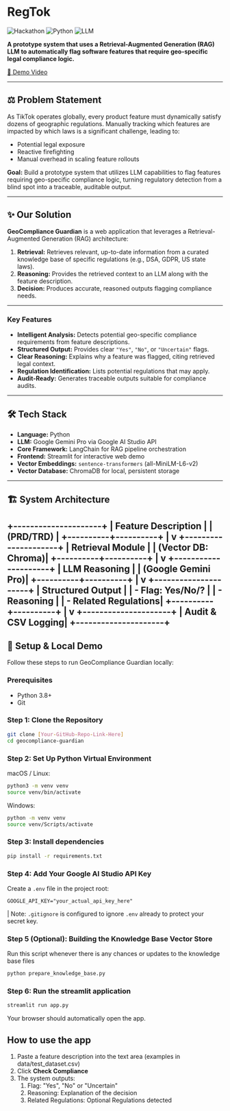 # RegTok

![Hackathon](https://img.shields.io/badge/Hackathon-TikTok-blue)
![Python](https://img.shields.io/badge/Language-Python-3776AB)
![LLM](https://img.shields.io/badge/LLM-Google%20Gemini%20Pro-orange)

**A prototype system that uses a Retrieval-Augmented Generation (RAG) LLM to automatically flag software features that require geo-specific legal compliance logic.**

[🎥 Demo Video](Your-YouTube-Link-Here)

---

## ⚖️ Problem Statement

As TikTok operates globally, every product feature must dynamically satisfy dozens of geographic regulations. Manually tracking which features are impacted by which laws is a significant challenge, leading to:

- Potential legal exposure
- Reactive firefighting
- Manual overhead in scaling feature rollouts

**Goal:** Build a prototype system that utilizes LLM capabilities to flag features requiring geo-specific compliance logic, turning regulatory detection from a blind spot into a traceable, auditable output.

---

## ✨ Our Solution

**GeoCompliance Guardian** is a web application that leverages a Retrieval-Augmented Generation (RAG) architecture:

1. **Retrieval:** Retrieves relevant, up-to-date information from a curated knowledge base of specific regulations (e.g., DSA, GDPR, US state laws).
2. **Reasoning:** Provides the retrieved context to an LLM along with the feature description.
3. **Decision:** Produces accurate, reasoned outputs flagging compliance needs.

---

### Key Features

- **Intelligent Analysis:** Detects potential geo-specific compliance requirements from feature descriptions.
- **Structured Output:** Provides clear `"Yes"`, `"No"`, or `"Uncertain"` flags.
- **Clear Reasoning:** Explains why a feature was flagged, citing retrieved legal context.
- **Regulation Identification:** Lists potential regulations that may apply.
- **Audit-Ready:** Generates traceable outputs suitable for compliance audits.

---

## 🛠️ Tech Stack

- **Language:** Python
- **LLM:** Google Gemini Pro via Google AI Studio API
- **Core Framework:** LangChain for RAG pipeline orchestration
- **Frontend:** Streamlit for interactive web demo
- **Vector Embeddings:** `sentence-transformers` (all-MiniLM-L6-v2)
- **Vector Database:** ChromaDB for local, persistent storage

---

## 🏗️ System Architecture

+---------------------+
| Feature Description |
| (PRD/TRD) |
+----------+----------+
|
v
+---------------------+
| Retrieval Module |
| (Vector DB: Chroma)|
+----------+----------+
|
v
+---------------------+
| LLM Reasoning |
| (Google Gemini Pro)|
+----------+----------+
|
v
+---------------------+
| Structured Output |
| - Flag: Yes/No/? |
| - Reasoning |
| - Related Regulations|
+----------+----------+
|
v
+---------------------+
| Audit & CSV Logging|
+---------------------+
---


## 🚀 Setup & Local Demo

Follow these steps to run GeoCompliance Guardian locally:

### Prerequisites

- Python 3.8+
- Git

### Step 1: Clone the Repository

```bash
git clone [Your-GitHub-Repo-Link-Here]
cd geocompliance-guardian
```
### Step 2: Set Up Python Virtual Environment

macOS / Linux:
```bash
python3 -m venv venv
source venv/bin/activate
```

Windows:
```bash
python -m venv venv
source venv/Scripts/activate 
```
### Step 3: Install dependencies
```bash
pip install -r requirements.txt
```

### Step 4: Add Your Google AI Studio API Key
Create a `.env` file in the project root:
```env
GOOGLE_API_KEY="your_actual_api_key_here"
```
| Note: `.gitignore` is configured to ignore `.env` already to protect your secret key.

### Step 5 (Optional): Building the Knowledge Base Vector Store
Run this script whenever there is any chances or updates to the knowledge base files
```bash
python prepare_knowledge_base.py
```

### Step 6: Run the streamlit application
```bash
streamlit run app.py
```
Your browser should automatically open the app.

## How to use the app

1) Paste a feature description into the text area (examples in data/test_dataset.csv)
2) Click <b>Check Compliance</b>
3) The system outputs:
   1) Flag: "Yes", "No" or "Uncertain"
   2) Reasoning: Explanation of the decision
   3) Related Regulations: Optional Regulations detected